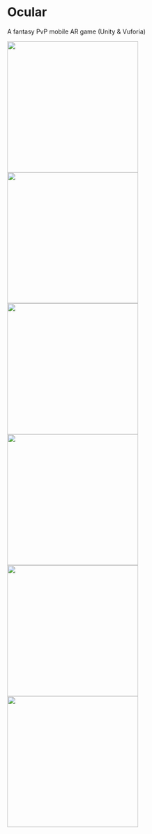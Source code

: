 # Ocular
A fantasy PvP mobile AR game (Unity & Vuforia)

<p float="left">
  
  <img src="1.png" width="300">
  <img src="2.png" width="300">
  <img src="3.png" width="300">
  <img src="4.png" width="300">
  <img src="5.png" width="300">
  <img src="video.gif" width="300">

</p>





